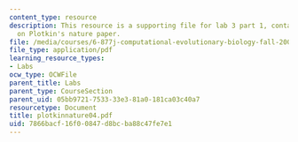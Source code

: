 ```yaml
---
content_type: resource
description: This resource is a supporting file for lab 3 part 1, contains information
  on Plotkin's nature paper.
file: /media/courses/6-877j-computational-evolutionary-biology-fall-2005/7866bacf16f00847d8bcba88c47fe7e1_plotkinnature04.pdf
file_type: application/pdf
learning_resource_types:
- Labs
ocw_type: OCWFile
parent_title: Labs
parent_type: CourseSection
parent_uid: 05bb9721-7533-33e3-81a0-181ca03c40a7
resourcetype: Document
title: plotkinnature04.pdf
uid: 7866bacf-16f0-0847-d8bc-ba88c47fe7e1
---
```

